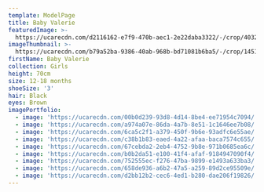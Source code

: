 ```yaml
---
template: ModelPage
title: Baby Valerie
featuredImage: >-
  https://ucarecdn.com/d2116162-e7f9-470b-aec1-2e22daba3322/-/crop/4032x2373/0,585/-/preview/
imageThumbnail: >-
  https://ucarecdn.com/b79a52ba-9386-40ab-968b-bd71081b6ba5/-/crop/1451x1834/770,804/-/preview/
firstName: Baby Valerie
collection: Girls
height: 70cm
size: 12-18 months
shoeSize: '3'
hair: Black
eyes: Brown
imagePortfolio:
  - image: 'https://ucarecdn.com/00b0d239-93d8-4d14-8be4-ee71954c7094/'
  - image: 'https://ucarecdn.com/a974a07e-86da-4a7b-8e51-1c1646ee7b08/'
  - image: 'https://ucarecdn.com/6ca5c2f1-a379-450f-9b6e-93adfc6e55ae/'
  - image: 'https://ucarecdn.com/c38b1b83-eaed-4a22-afaa-baca7574c655/'
  - image: 'https://ucarecdn.com/67cebda2-2eb4-4752-9b8e-971b0685ea6c/'
  - image: 'https://ucarecdn.com/b0b2da51-e100-41f4-afaf-9184947090f4/'
  - image: 'https://ucarecdn.com/752555ec-f276-47ba-9899-e1493a633ba3/'
  - image: 'https://ucarecdn.com/658de936-a6b2-47a5-a259-89d2ce95509e/'
  - image: 'https://ucarecdn.com/d2bb12b2-cec6-4ed1-b280-dae206f19826/'
---
```


